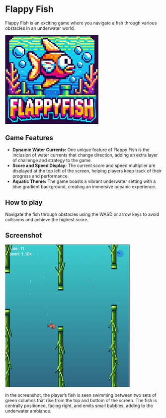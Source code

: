 # Flappy Fish

Flappy Fish is an exciting game where you navigate a fish through various obstacles in an underwater world.

<img src="assets/logo.jpg" alt="Flappy Fish Game Screenshot" width="300"/>

## Game Features

- **Dynamic Water Currents:** One unique feature of Flappy Fish is the inclusion of water currents that change direction, adding an extra layer of challenge and strategy to the game.
- **Score and Speed Display:** The current score and speed multiplier are displayed at the top left of the screen, helping players keep track of their progress and performance.
- **Aquatic Theme:** The game boasts a vibrant underwater setting with a blue gradient background, creating an immersive oceanic experience.

## How to play

Navigate the fish through obstacles using the WASD or arrow keys to avoid collisions and achieve the highest score.

## Screenshot

<img src="assets/screenshot.png" alt="Flappy Fish Game Screenshot" width="400"/>

In the screenshot, the player’s fish is seen swimming between two sets of green columns that rise from the top and bottom of the screen. The fish is centrally positioned, facing right, and emits small bubbles, adding to the underwater ambiance.